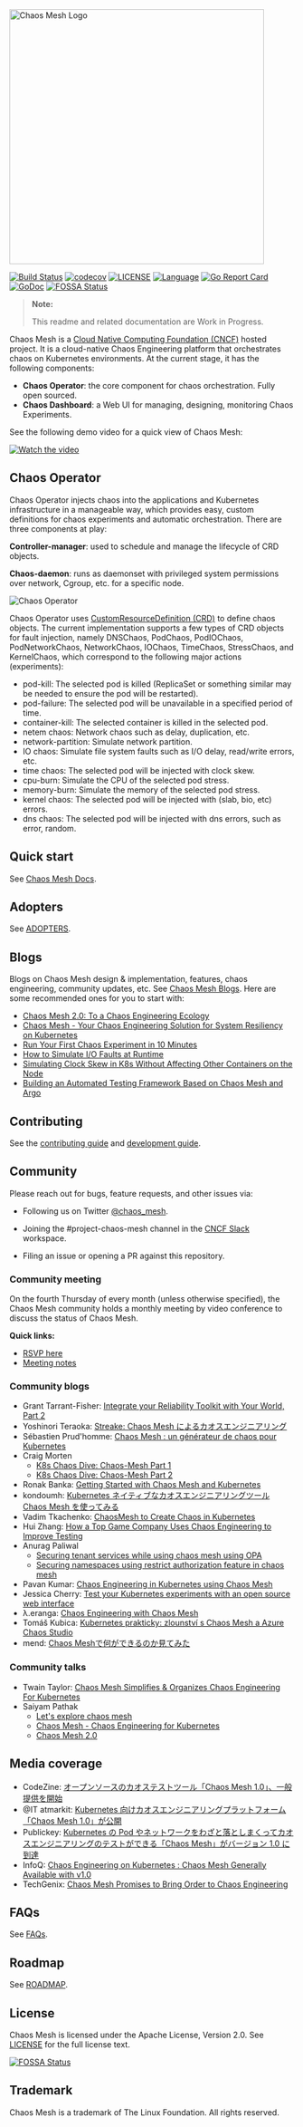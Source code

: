 <img src="static/logo.svg" alt="Chaos Mesh Logo" width="450"/>

<!-- markdown-link-check-disable -->
[![Build Status](https://ci.pingcap.net/view/chaos-mesh/job/build_chaos_mesh_master/badge/icon)](https://ci.pingcap.net/view/chaos-mesh/job/build_chaos_mesh_master/)
[![codecov](https://codecov.io/gh/chaos-mesh/chaos-mesh/branch/master/graph/badge.svg)](https://codecov.io/gh/chaos-mesh/chaos-mesh)
[![LICENSE](https://img.shields.io/github/license/pingcap/chaos-mesh.svg)](https://github.com/chaos-mesh/chaos-mesh/blob/master/LICENSE)
[![Language](https://img.shields.io/badge/Language-Go-blue.svg)](https://golang.org/)
[![Go Report Card](https://goreportcard.com/badge/github.com/chaos-mesh/chaos-mesh)](https://goreportcard.com/report/github.com/chaos-mesh/chaos-mesh)
[![GoDoc](https://img.shields.io/badge/Godoc-reference-blue.svg)](https://godoc.org/github.com/chaos-mesh/chaos-mesh)
[![FOSSA Status](https://app.fossa.com/api/projects/git%2Bgithub.com%2Fchaos-mesh%2Fchaos-mesh.svg?type=shield)](https://app.fossa.com/projects/git%2Bgithub.com%2Fchaos-mesh%2Fchaos-mesh?ref=badge_shield)
<!-- markdown-link-check-enable -->

> **Note:**
>
> This readme and related documentation are Work in Progress.

Chaos Mesh is a [Cloud Native Computing Foundation (CNCF)](https://www.cncf.io/) hosted project. It is a cloud-native Chaos Engineering platform that orchestrates chaos on Kubernetes environments. At the current stage, it has the following components:

- **Chaos Operator**: the core component for chaos orchestration. Fully open sourced.
- **Chaos Dashboard**: a Web UI for managing, designing, monitoring Chaos Experiments.

See the following demo video for a quick view of Chaos Mesh:

[![Watch the video](./static/demo.gif)](https://www.youtube.com/watch?v=ifZEwdJO868)

## Chaos Operator

Chaos Operator injects chaos into the applications and Kubernetes infrastructure in a manageable way, which provides easy, custom definitions for chaos experiments and automatic orchestration. There are three components at play:

**Controller-manager**: used to schedule and manage the lifecycle of CRD objects.

**Chaos-daemon**: runs as daemonset with privileged system permissions over network, Cgroup, etc. for a specific node.

![Chaos Operator](./static/chaos-mesh.svg)

Chaos Operator uses [CustomResourceDefinition (CRD)](https://kubernetes.io/docs/tasks/access-kubernetes-api/custom-resources/custom-resource-definitions/) to define chaos objects.
The current implementation supports a few types of CRD objects for fault injection, namely DNSChaos, PodChaos, PodIOChaos, PodNetworkChaos, NetworkChaos, IOChaos, TimeChaos, StressChaos, and KernelChaos, which correspond to the following major actions (experiments):

- pod-kill: The selected pod is killed (ReplicaSet or something similar may be needed to ensure the pod will be restarted).
- pod-failure: The selected pod will be unavailable in a specified period of time.
- container-kill: The selected container is killed in the selected pod.
- netem chaos: Network chaos such as delay, duplication, etc.
- network-partition: Simulate network partition.
- IO chaos: Simulate file system faults such as I/O delay, read/write errors, etc.
- time chaos: The selected pod will be injected with clock skew.
- cpu-burn: Simulate the CPU of the selected pod stress.
- memory-burn: Simulate the memory of the selected pod stress.
- kernel chaos: The selected pod will be injected with (slab, bio, etc) errors.
- dns chaos: The selected pod will be injected with dns errors, such as error, random.

## Quick start

See [Chaos Mesh Docs](https://chaos-mesh.org/docs/).

## Adopters

See [ADOPTERS](ADOPTERS.md).

## Blogs

Blogs on Chaos Mesh design & implementation, features, chaos engineering, community updates, etc. See [Chaos Mesh Blogs](https://chaos-mesh.org/blog). Here are some recommended ones for you to start with:

- [Chaos Mesh 2.0: To a Chaos Engineering Ecology](https://chaos-mesh.org/blog/chaos-mesh-2.0-to-a-chaos-engineering-ecology/)
- [Chaos Mesh - Your Chaos Engineering Solution for System Resiliency on Kubernetes](https://chaos-mesh.org/blog/chaos_mesh_your_chaos_engineering_solution/)
- [Run Your First Chaos Experiment in 10 Minutes](https://chaos-mesh.org/blog/run_your_first_chaos_experiment/)
- [How to Simulate I/O Faults at Runtime](https://chaos-mesh.org/blog/how-to-simulate-io-faults-at-runtime/)
- [Simulating Clock Skew in K8s Without Affecting Other Containers on the Node](https://chaos-mesh.org/blog/simulating-clock-skew-in-k8s-without-affecting-other-containers-on-node/)
- [Building an Automated Testing Framework Based on Chaos Mesh and Argo](https://chaos-mesh.org/blog/building_automated_testing_framework)

## Contributing

See the [contributing guide](./CONTRIBUTING.md) and [development guide](https://chaos-mesh.org/docs/developer-guide-overview).

## Community

Please reach out for bugs, feature requests, and other issues via:

- Following us on Twitter [@chaos_mesh](https://twitter.com/chaos_mesh).

- Joining the #project-chaos-mesh channel in the [CNCF Slack](https://slack.cncf.io/) workspace.

- Filing an issue or opening a PR against this repository.

### Community meeting

On the fourth Thursday of every month (unless otherwise specified), the Chaos Mesh community holds a monthly meeting by video conference to discuss the status of Chaos Mesh.

**Quick links:**

- [RSVP here](https://community.cncf.io/chaos-mesh-community/)
- [Meeting notes](https://docs.google.com/document/d/1H8IfmhIJiJ1ltg-XLjqR_P_RaMHUGrl1CzvHnKM_9Sc/edit?usp=sharing)

### Community blogs

- Grant Tarrant-Fisher: [Integrate your Reliability Toolkit with Your World, Part 2](https://medium.com/chaosiq/integrate-your-reliability-toolkit-with-your-world-part-2-e012f2c2a7f6)
- Yoshinori Teraoka: [Streake: Chaos Mesh によるカオスエンジニアリング](https://medium.com/sreake-jp/chaos-mesh-%E3%81%AB%E3%82%88%E3%82%8B%E3%82%AB%E3%82%AA%E3%82%B9%E3%82%A8%E3%83%B3%E3%82%B8%E3%83%8B%E3%82%A2%E3%83%AA%E3%83%B3%E3%82%B0-46fa2897c742)
- Sébastien Prud'homme: [Chaos Mesh : un générateur de chaos pour Kubernetes](https://www.cowboysysop.com/post/chaos-mesh-un-generateur-de-chaos-pour-kubernetes/)
- Craig Morten
  - [K8s Chaos Dive: Chaos-Mesh Part 1](https://dev.to/craigmorten/k8s-chaos-dive-2-chaos-mesh-part-1-2i96)
  - [K8s Chaos Dive: Chaos-Mesh Part 2](https://dev.to/craigmorten/k8s-chaos-dive-chaos-mesh-part-2-536m)
- Ronak Banka: [Getting Started with Chaos Mesh and Kubernetes](https://itnext.io/getting-started-with-chaos-mesh-and-kubernetes-bfd98d25d481)
- kondoumh: [​Kubernetes ネイティブなカオスエンジニアリングツール Chaos Mesh を使ってみる](https://blog.kondoumh.com/entry/2020/10/23/123431)
- Vadim Tkachenko: [ChaosMesh to Create Chaos in Kubernetes](https://www.percona.com/blog/2020/11/05/chaosmesh-to-create-chaos-in-kubernetes/)
- Hui Zhang: [How a Top Game Company Uses Chaos Engineering to Improve Testing](https://chaos-mesh.org/blog/how-a-top-game-company-uses-chaos-engineering-to-improve-testing)
- Anurag Paliwal
  - [Securing tenant services while using chaos mesh using OPA](https://anuragpaliwal-93749.medium.com/securing-tenant-services-while-using-chaos-mesh-using-opa-3ae80c7f4b85)
  - [Securing namespaces using restrict authorization feature in chaos mesh](https://anuragpaliwal-93749.medium.com/securing-namespaces-using-restrict-authorization-feature-in-chaos-mesh-2e110c3e0fb7)
- Pavan Kumar: [Chaos Engineering in Kubernetes using Chaos Mesh](https://link.medium.com/1V90dEknugb)
- Jessica Cherry: [Test your Kubernetes experiments with an open source web interface](https://opensource.com/article/21/6/chaos-mesh-kubernetes)
- λ.eranga: [Chaos Engineering with Chaos Mesh](https://medium.com/rahasak/chaos-engineering-with-chaos-mesh-b040169b51bd)
- Tomáš Kubica: [Kubernetes prakticky: zlounství s Chaos Mesh a Azure Chaos Studio](https://www.tomaskubica.cz/post/2021/kubernetes-prakticky-zlounstvi-s-chaos-mesh-a-azure-chaos-studio2/)
- mend: [Chaos Meshで何ができるのか見てみた](https://qiita.com/mend/items/dcdfab5e980467bf58e9)

### Community talks

- Twain Taylor: [Chaos Mesh Simplifies & Organizes Chaos Engineering For Kubernetes](https://youtu.be/shbrjAY86ZQ)
- Saiyam Pathak
  - [Let's explore chaos mesh](https://youtu.be/kMbTYItsTTI)
  - [Chaos Mesh - Chaos Engineering for Kubernetes](https://youtu.be/HAU_cjW1bMw)
  - [Chaos Mesh 2.0](https://youtu.be/HmQ9cFwxF7g)

## Media coverage

- CodeZine: [オープンソースのカオステストツール「Chaos Mesh 1.0」、一般提供を開始](https://codezine.jp/article/detail/12996)
- @IT atmarkit: [Kubernetes 向けカオスエンジニアリングプラットフォーム「Chaos Mesh 1.0」が公開](https://www.atmarkit.co.jp/ait/articles/2010/09/news108.html)
- Publickey: [Kubernetes の Pod やネットワークをわざと落としまくってカオスエンジニアリングのテストができる「Chaos Mesh」がバージョン 1.0 に到達](https://www.publickey1.jp/blog/20/kubernetespodchaos_mesh10.html)
- InfoQ: [Chaos Engineering on Kubernetes : Chaos Mesh Generally Available with v1.0](https://www.infoq.com/news/2020/10/kubernetes-chaos-mesh-ga/)
- TechGenix: [Chaos Mesh Promises to Bring Order to Chaos Engineering](http://techgenix.com/chaos-mesh-chaos-engineering/)

## FAQs

See [FAQs](https://chaos-mesh.org/docs).

## Roadmap

See [ROADMAP](./ROADMAP.md).

## License

Chaos Mesh is licensed under the Apache License, Version 2.0. See [LICENSE](./LICENSE) for the full license text.

<!-- markdown-link-check-disable-next-line -->
[![FOSSA Status](https://app.fossa.com/api/projects/git%2Bgithub.com%2Fchaos-mesh%2Fchaos-mesh.svg?type=large)](https://app.fossa.com/projects/git%2Bgithub.com%2Fchaos-mesh%2Fchaos-mesh?ref=badge_large)

## Trademark

Chaos Mesh is a trademark of The Linux Foundation. All rights reserved.
